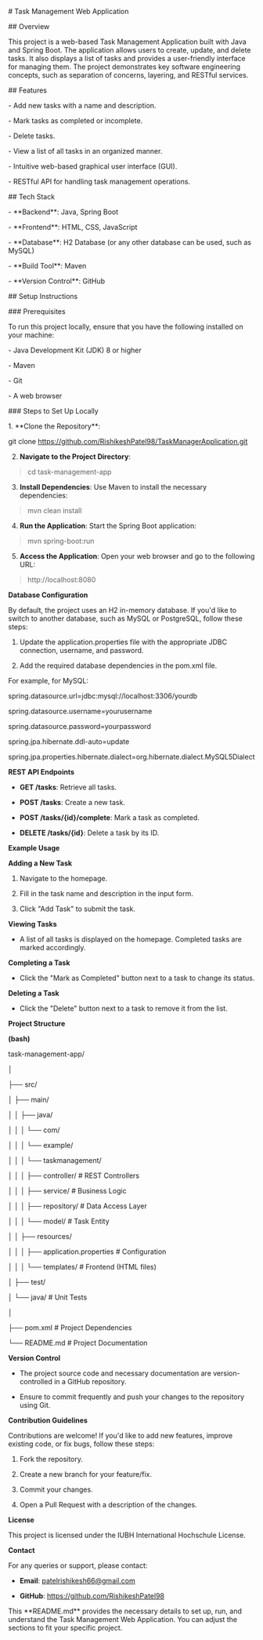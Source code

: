 
\# Task Management Web Application 

\## Overview

This project is a web-based Task Management Application built with Java
and Spring Boot. The application allows users to create, update, and
delete tasks. It also displays a list of tasks and provides a
user-friendly interface for managing them. The project demonstrates key
software engineering concepts, such as separation of concerns, layering,
and RESTful services.

\## Features

\- Add new tasks with a name and description.

\- Mark tasks as completed or incomplete.

\- Delete tasks.

\- View a list of all tasks in an organized manner.

\- Intuitive web-based graphical user interface (GUI).

\- RESTful API for handling task management operations.

\## Tech Stack

\- \*\*Backend\*\*: Java, Spring Boot

\- \*\*Frontend\*\*: HTML, CSS, JavaScript

\- \*\*Database\*\*: H2 Database (or any other database can be used,
such as MySQL)

\- \*\*Build Tool\*\*: Maven

\- \*\*Version Control\*\*: GitHub

\## Setup Instructions

\### Prerequisites

To run this project locally, ensure that you have the following
installed on your machine:

\- Java Development Kit (JDK) 8 or higher

\- Maven

\- Git

\- A web browser

\### Steps to Set Up Locally

1\. \*\*Clone the Repository\*\*:

git clone  https://github.com/RishikeshPatel98/TaskManagerApplication.git

2.  **Navigate to the Project Directory**:

> cd task-management-app

3.  **Install Dependencies**: Use Maven to install the necessary
    dependencies:

> mvn clean install

4.  **Run the Application**: Start the Spring Boot application:

> mvn spring-boot:run

5.  **Access the Application**: Open your web browser and go to the
    following URL:

> http://localhost:8080

**Database Configuration**

By default, the project uses an H2 in-memory database. If you\'d like to
switch to another database, such as MySQL or PostgreSQL, follow these
steps:

1.  Update the application.properties file with the appropriate JDBC
    connection, username, and password.

2.  Add the required database dependencies in the pom.xml file.

For example, for MySQL:

spring.datasource.url=jdbc:mysql://localhost:3306/yourdb

spring.datasource.username=yourusername

spring.datasource.password=yourpassword

spring.jpa.hibernate.ddl-auto=update

spring.jpa.properties.hibernate.dialect=org.hibernate.dialect.MySQL5Dialect

**REST API Endpoints**

-   **GET /tasks**: Retrieve all tasks.

-   **POST /tasks**: Create a new task.

-   **POST /tasks/{id}/complete**: Mark a task as completed.

-   **DELETE /tasks/{id}**: Delete a task by its ID.

**Example Usage**

**Adding a New Task**

1.  Navigate to the homepage.

2.  Fill in the task name and description in the input form.

3.  Click \"Add Task\" to submit the task.

**Viewing Tasks**

-   A list of all tasks is displayed on the homepage. Completed tasks
    are marked accordingly.

**Completing a Task**

-   Click the \"Mark as Completed\" button next to a task to change its
    status.

**Deleting a Task**

-   Click the \"Delete\" button next to a task to remove it from the
    list.

**Project Structure**

**(bash)**

task-management-app/

│

├── src/

│ ├── main/

│ │ ├── java/

│ │ │ └── com/

│ │ │ └── example/

│ │ │ └── taskmanagement/

│ │ │ ├── controller/ \# REST Controllers

│ │ │ ├── service/ \# Business Logic

│ │ │ ├── repository/ \# Data Access Layer

│ │ │ └── model/ \# Task Entity

│ │ ├── resources/

│ │ │ ├── application.properties \# Configuration

│ │ │ └── templates/ \# Frontend (HTML files)

│ ├── test/

│ └── java/ \# Unit Tests

│

├── pom.xml \# Project Dependencies

└── README.md \# Project Documentation

**Version Control**

-   The project source code and necessary documentation are
    version-controlled in a GitHub repository.

-   Ensure to commit frequently and push your changes to the repository
    using Git.

**Contribution Guidelines**

Contributions are welcome! If you\'d like to add new features, improve
existing code, or fix bugs, follow these steps:

1.  Fork the repository.

2.  Create a new branch for your feature/fix.

3.  Commit your changes.

4.  Open a Pull Request with a description of the changes.

**License**

This project is licensed under the IUBH International Hochschule License.

**Contact**

For any queries or support, please contact:

-   **Email**: patelrishikesh66@gmail.com

-   **GitHub**: https://github.com/RishikeshPatel98


This \*\*README.md\*\* provides the necessary details to set up, run,
and understand the Task Management Web Application. You can adjust the
sections to fit your specific project.

